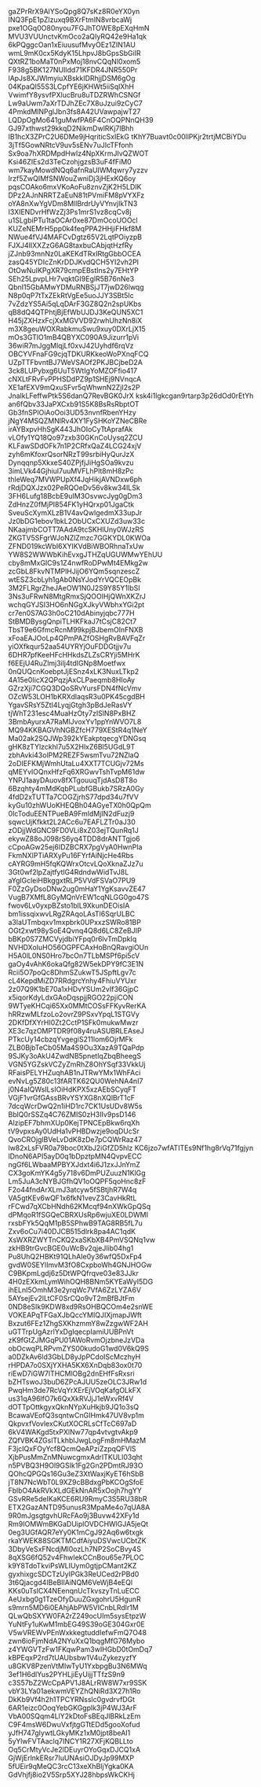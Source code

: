 gaZPrRrX9AlYSoQpg8Q7sKz8R0eYX0yn
INQ3FpE1pZlzuxq9BXrFtmIN8vrbcaWj
pxe1OGq0O80nyou7FGJhTOWE8pEXqHmN
MVU3VUUnctvKmOco2aQIyRQ42e9Ha1qk
6kPQggcOan1xEiuusufMvyOEz1ZIN1AU
wmL9mK0cx5KdyK15LhpvJ8bGpsSbGiIR
QXtRZ1boMaT0nPxMoj18nvCQqNl0xom5
F938g5BK127NUIldd71KFDR4JNR550Pr
lApJs8XJWlmyiuXBskkIDRhjjDSM6gOg
04KpaQI55S3LCpfYE6jKHWt5iiSqlXhH
VwimfY8ysvfPXlucBru8uTDZRWhCSNGf
Lw9aUwm7aXrTDJhZEc7X8uJzui9zCyC7
4PmkdMlNPglJbn3fs8A42UVawpajwT27
LQDpOgMo641guMwfPA6F4CnOQPNnQH39
GJ97xthwst29kkqD2NikmDwlRKj7lBhh
IB1hcX3ZPrC2U6DMe9jHqriticSxIEkG
tKhY7Buavt0c00llPKjr2trtjMCBiYDu
3jTf5GowNRtcV9uv5sENv7uJIcTFfonh
Sx9oa7hXRDMpdHwIz4NpXKrmJIvQZWOT
Ksi46ZIEs2d3TeCzohjgzsB3uF4fFiM0
wm7kayMowdNQq6afnRaUIWMqwry7yzzv
Irzf5ZwQIMfSNWouZwniDj3jHExKQ6oy
pqsCOAko6mxVKoAoFu8znvZjK2H5LDIK
DPz2AJnNRRTZaEuN81tPVmiFM8pVYXFz
oYA8nXwYgVDm8MllBrdrUyVYnvjIkTN3
I3XIENDvrHfWzZj3Ps1mrS1vz8cqCv8j
u1SLgbiPTu1taOCAr0xe87DmOcoUOOcl
KUZeNEMrH5pp0k4feqPPA2HHjiFHkf8M
NWue4fVJ4MAFCvDgtz65V2LqtPOiyzpB
FJXJ4lIXXZzG6AG8taxbuCAbjqtHzfRy
jZJnb93mnNz0LaKEKdTRxIRtgGbbOCEA
zasQ45YDIcZnKrDDJKvdQCH5YI2vh2Pl
OtOwNuIKPgXR79cmpEBstIns2y7EHtYP
SEh25LpvpLHr7vqktGI9EglR5B76nNe3
QbnI15GbAMwYDMuRNBSjJT7jwD26lwqg
N8p0qP7tTxZEkRtVgEe5uoJJY3SBt5Ic
7vZdzYS5Ai5qLqDArF3GZ8Q2n2spUKbs
qB8dQ4QTPhtjBjEfWbUJDJ3KeQUN5XC1
H45jZXHzxFcjXxMGVVD92rwhUhzNn8iX
m3X8geuWOXRabkmuSwu9xuy0DXrLjX15
mOs3GTlO1mB4QBYXC090A9Jizurr1pVi
36wiR7mJggMlqjLf0xvJ42Uyhdf6rqVz
OBCYVFnaFG9cjqTDKURKkeoWoPXnqFCQ
UZpTTFbvntBJ7WeVSAOf2PKJBCjbeD2A
3ck8LUPybxg6UuT5WtIgYoMZOFfio417
cNXLtFRvFvPPHSDdPZ9p1SHEj9NVnqcA
XE1afEXV9mQxuSFvr5qWhwnN2ZjI2s2P
JnalkLFeffwPtk5S6danQ7RevBGK0JrX
ksk4i1lgkcgan9rtarp3p26dOd0rEtYh
an6fQbv33JaPXCxb91S5K8BsRsRbptOT
Gb3fnSPlOiAoOoi3UD53nvnfRbenYHzy
jNgY4MSQZMNlRv4XY1FySHKoYZNeCBRe
irAYBxpvHhSgK443JhOIoCyTtAprafAk
vLOfy1YQ18Qo97zxb30GKnCoUysq2ZCU
KLFawSDdOFk7n1P2CRfxQaZ4LCG24xjV
zyh6mKfoxrQsorNRzT99srbiHyQurJzX
Dynqqnp5XkxeS40ZPjfjJiHgSOa9kvzu
3imLVk44Gjhiul7uuMVFLhPlt8mH8zPc
thleWeq7MVWPUpXf4JqHikjAVNDxw6ph
rRdjDQXJzx02PeRQOeDv56v8kw34ILSk
3FH6Lufg18BcbE9uIM3OsvwcJyg0gDm3
ZdHnzZ0fMjPI854FK1yHQrxp01JgaCtk
SveuScXymXLzB1V4avQwlgedmX33upJr
Jz0bDG1ebov1bkL2ObUCxCXUZd3uw33c
NKaajmbCOTT7AAdA9tcSKHlUny0WJzRS
ZKGTV5SFgrWJoNZlZmzc7GGKYDL0KWOa
ZFND019kcWbI6XYIKVdBiWBORhnaTxUw
YW8S2WWWbKihEvxgJTHZqUGUWMwYEhUU
cby8mMxGIC9s1Z4nwfRoDPwMt4EMkg2w
zcGbL8FkvNTMPlHJijO6YQm5sqnzescZ
wtESZ3cbLyh1gAb0NsYJodYrVQCEOpBk
3M2FLRgrZheJAeOW1N0J2S9Y85Y1IbSI
3Ns3uFRwN8MtgRmxSjQOOlHjQWnXKZrJ
wchqGYJSI3HO6nNGgXJkyVWbhxYGi2pt
cr7en0S7AG3h0oC210dAbinyjqbc777H
StBMDBysgQnpiTLHKFkaJ7tCsjC82Ct7
TbsT9e6GfmcRcnM99kpjBJbemOlnFNXB
xFoaEAJOoLp4QPmPAZfOSHgRvBAVFqZr
yiOXfkqur52aa54UYRYjOuFDDGtjjv7u
6DHR7pfKeeHFcHHkdsZLZsCRYji5MHrK
f6EEjU4RuZlmj3ilj4tdIGNp8Moetfwx
0nQUQcnKoebptJjESnz4xLK3NuxLTkp2
4A15e0IicX2QPqzjAxCLPaeqmb8HIoAy
GZrzXji7CGQ3DQoSRvYursFDN4fNcVmv
OZcW53LOH1bKRXdlaqsR3u0PK45cgdBH
YgavSRsY5ZtI4LyqjGtgh3pBdJeRasVY
tjWhT231esc4MuaHzOty7zISlN8PxBHZ
3BmbAyurxA7RaMlJvoxYv1ppYnWVO7L8
MQ94KKBAGVhNGBZfcH779XEStR4q1NeY
Ma02ak2SQJWp392kYEakptqecgYDNGsq
gHK8zTYlzckhl7u5X2HlxZ6Bl5UGdL9T
zbhAvki43olPM2REZF5wsmTvu72NZlaQ
2oDIEFKMjWmhUtaLu4XXT7TCUGjv72Ms
qMEYvIOQnxHfzFq6XRGwvTshTvpM61dw
YNPJ1aayDAuov8fXTgouuqTjdAsD8T8o
6Bzqhty4mMdKqbPLubfGBukb7SRzA0Gy
4fdD2xTUTTa7COGZjrhS77dpd34u7fVV
kyGu10zhWUoKHEQBh04AGyeTX0h0QpQm
0IcToduEENTPueBA9FmldMjIN2dFuzj9
sqwcUjKfkkt2L2ACc6u7EAFLZTr0aJ30
zODjjWdGNC9FD0VLi8xZ03ejTQunRq1J
ekywZ88oJ098rS6yq4TDD8drANTTgjo6
cCpoAGw25ej6IDZBCRX7pgVyA0HwnPIa
FkmNXlPTiARXyPu16FYrfAiNjcHe4Rbs
cAYRG9mH5fqKQWrxOtcvLQoXknaZJz7u
3Gt0wf2lpZajtfytlG4RdndwWidTvJ8L
aYglGcleiHBkggxtRLP5VVdFSVaO7PU9
F0ZzGyDsoDNw2ug0mHaY1YgKsavvZE47
VugB7XMfL8GyMQnVrEW1cqNLGG0go47S
fwov6Lv0yxpBZsto1blL9XkunDEOisIA
bm1issqixwvLRgZRAqoLAsTl6SqrULBC
a3laUTmbqxv1mxpbrk0UPxxzSWRo81BP
OGt2xwt98ySoE4Qvnq4Q8d6LC8ZeBJIP
bBKp0S7ZMCVyjdbiYFpq0r6lvTmDpkIq
NVHDXoIuHO56OGPFCAxHoBnQRavgiOUn
H5A0lL0NS0Hro7bcOn7TLbMSPf6pi5cV
gaOy4vAhK6okaQfg82W5ekDPY9fC3E1N
Rcii5O7poQc8DhmSZukwT5JSpftLgv7c
cL4KepdMiZD7RRdgrcYnhy4FhiuVYUxr
2z07Q9K1bE70a1xHDvYSUm2vIf36GjpC
x5iqorKdyLdxGAoDqspjjRGO22pjiCON
9WTyeKHCqi65Xx0MMtCOSsFFKyvRerKA
hRRzwMLfzoLo2ovrZ9PSxvYpqL1STGVy
2DKfDfXYrHI0Zt2CctP1SFk0mukwMwzr
XE3c7qzOMPTDR9f08y4ruASUBRLEAseJ
PTkcUy14cbzqYvgegiS211lom6OjrMFk
ZLB0BjbTeCb05Ma4S9Ou3XazA9TQaPdp
9SJKy3oAkU4ZwdNB5pnetlqZbqBheegS
VGN5YGZskVCZyZmRhZ8OhYSqf33VkkUj
RFaisPELYHZuqhAB1nJTRwYMx1WhFAci
evNvLg5Z80c13fARTK62QU0WehNA4nI7
j0N4aIQWsILsIOiHdKPX5xzAEbSCyqFT
VGjF1vrGfGAssBRvYSYXG8nXQlBrT1cF
7dcqWcrDwQ2n1iHD1rc7CK1UsUDv8W5s
BblQ0rSSZq4C76ZMIS0zH3IIv9psD146
AlzipEF7bhmXUp0KejTPNCEpBkw6rqXh
tV9vpxsAy0UdHa1vPHBDwzje9oqDUcSr
QvoCROjglBVeLvDdK8zDe7pCQWrRaz47
lw82xLsFVR0a79boc0tXbJ2iGfZD5hlz
KC6jzo7wfATITEs9Nf1hg8rVq71fgjyn
lDnoN6API5ayD0q1bDpztpMN4QvpvECC
ngGf6LWbaaMPBYXJdxt4i6J1zxJJnYmZ
CX3goKmYK4g5y718v6DmPUZuuzN1KlGg
Lm5JuA3cNYBJGfhQV1oOQPF5qoHnc8zF
F2o44fndArXLmJ3atcyw5fSBtjhR7W4q
VA5gtKEv6wQF1x6fkN1vevZ3CavHkRtL
rFCwd7qXCbHNdh62KMcqf94nXWkGpQSq
dPMqoR1fSGQeCBRXUsRp6wjuXE0LDWMI
rxsbFYk5QqM1pB5SPhwB9TAG8RB5fL7u
Zxv6oCu7i40DJCB515dlrk8pa4AC1qdK
XsWXRZWYTnCKQ2xaSKbXB4PmVSQNq1vw
zkHB9trGvcBGE0uWcBv2qjeJlib04hg1
Pu8UhQ2HBKt91QLhAIe0y36wfQ5DxFp4
gvdW0SEYlImvM3fO8CxpboWh4GNJHOGw
C9BKpmLgdj6z5DtWPQfrqve03e83JJkr
4H0zEXkmLymWihOQH8BNm5KYEaWyI5DG
ihELnI5OmhM3e2yrqWc7VfA6ZzLYZA6V
5AYsejEv2lLtCF0SrCQo9vT2mBfBJtFm
0ND8eSIk9KDW8xd9RsOHBQCOm4e2snWE
VOKEAPqTFGaXJbQccYMIQJIXjmapJWft
Bxzut6FEz1ZhgSXKhzmmY8wZzgwWF2AH
uGTTrpUgAzrlYxDgIqecpIamiUUBPnVt
zK9fGtZJMGqPU01AWoRvmOjzbneJzVDa
obOcwqPLRPvmZYS00kudoG1wd0V6kQ9S
a0DZkAv6ld3GbLD8yJpPCdoIScMczhyH
rHPDA7o0SXjYXHA5KX6XnDqb83ox0t70
riEwD7iGW7lTHCMlOBg2dnEHfFsRxsri
bZHTswoJ3buD6ZPcAJUU5zeOLC3JRw1d
PwqHm3de7RcVqYrXErEjVOqKafgOLkFX
us31qA96lfO7k6QxXkRVJjJ1eWxvRf4V
dOTTpOttkgyxQknNYpXuHkjb9JQ1o3sQ
BcawaVEofQ3sqntwCnGIHmk47UV8vp1m
QkpvxfVovlexCKutXOCRLsCfTcC697aD
6kV4WAKgd5txPXlNw77qp4vtvgtvAkp9
ZQfVBK4ZGslTLkhblJwgLogFm8mHMazM
F3jcIQxFOyYcf8QcmQeAPziZzpqQFVlS
XjbPusMmZnMNuwcgmxAdrITKULl03qht
n5PVBQ3H9Ol9GSIk1Fg2Gn2PDmtRJ93O
QOhcQPGQs16Gu3eZ3XtWaxjKyET6hSbB
jT8N7NcWbT0L9XZ9cBBdxgPbKCOgSfoE
FblbO4AkRVkXLdGEkNnAR5xOojh7hgYY
GSvRRe5deIKaKCE6RU9RmyC3S5RU38bR
ETX2GazANTD95unusR3MpaMe4o7qUA8A
9R0mJgsgtgvhURcFAo9j3Buvw42XFy1d
Rm9IOMWmBKGaDUiplOVDCHWlGJA5jeQt
0eg3UGfAQR7eYy0K1mCgJ92Aq6w6txgk
rkaYWEK88SGKTMCdfAiyuDSVwcUCbtZK
3DbyVeSxFNcdjMl0ozLh7NP2SoCBvy4S
8qXSG6fQ52v4FhwIekCCnBou65e7PLOC
k9Y8TdoTkviPsWLIUym0gtjpCMant2KZ
gyxhixgcSDCTzUyIPGk3ReUCed2rPBd0
3t6Qjacgd4IBeBIlAiNQM6VeWjB4eEQl
KKs0uTslCX4NEenqnUcTkvszyTnLuECC
AeUxbg0g1TzeOfyDuuZGxgohrU5HgunR
s9mrn5MD6i0EAhjAbPW5VICnbLRdlr1M
QLwQbSXYW0FA2rZ249ocUIm5sysEtpzW
YuNtFy1uKwM1mbEG49S39oGE304Gxr0E
V5wVREWvPEnWxkkegtuddIefwFmQ7O48
zwn6ioFjmNdA2NYuXxQ1bqgMfG76Mybo
z4YWGVTzFw1FKqwPam3wIHGbD0tOmDq7
kBPEqxP2rd7tUAUbsbw1V4uZykezyzfY
u8GKV8PzenVtMIwTyU1YxbpgBu3N6MWq
3ef1H6dlYus2PYHLjiEyUijjTTfzS9n9
c3S57bZ2WcCpAPV1J8ALrRW8W7xr9SSK
vbY3LYa01aekwmVEYZhQNiRd3X27h1Ro
DkKb9Vf4h2h1TPCYRNsslc0gvdrvfDGt
6AR1eizc0OoqYebGKGgplk3jP4WJ3ArF
VbA00SQqm4LlY2kDtoFsBEqJlBRkLzEm
C9F4msW6DwuVxfjtgGTtEDd5gooXofud
yJfH747gIywtLGkyMKz1xM0jpt8beAI1
5yYlwFVTAaclq7INCY1R27XFjKQBLLto
Oq5CrMtyVcJe2lDEuyrOYoGqxDJCQ1xA
GjWjErlnkERsr7IuUNAsiOJDyJp99MXP
5fUEir9qMeQC3rcC13xeXhBIjYgka0KA
GdVhjfj8io2V5Srp5XYJ28hbpsWkCKHj
